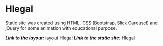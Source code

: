 # Hlegal

Static site was created using HTML, CSS (Bootstrap, Slick Carousel) and jQuery for some animation with educational purpose.

**_Link to the layout:_** [layout Hlegal](https://www.figma.com/file/DQNsry7hJixI0IxxkcBcEP/hlegal-2.1-PUBLIC?type=design&node-id=0-1&mode=design)
**_Link to the static site:_** [Hlegal](https://hlegal-layout.netlify.app/)
